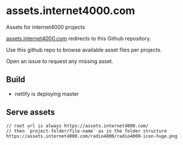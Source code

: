 # assets.internet4000.com

Assets for internet4000 projects

[assets.internet4000.com](https://assets.internet4000.com) redirects to this Github repository.

Use this github repo to browse available asset files per projects.

Open an issue to request any missing asset.


## Build

- netlify is deploying master

## Serve assets
```
// root url is always https://assets.internet4000.com/
// then `project-folder/file-name` as in the folder structure
https://assets.internet4000.com/radio4000/radio4000-icon-huge.png
```